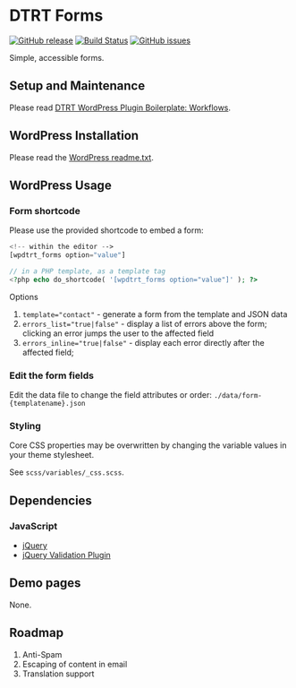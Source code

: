 # DTRT Forms

[![GitHub release](https://img.shields.io/github/v/tag/dotherightthing/wpdtrt-forms)](https://github.com/dotherightthing/wpdtrt-forms/releases) [![Build Status](https://github.com/dotherightthing/wpdtrt-forms/workflows/Build%20and%20release%20if%20tagged/badge.svg)](https://github.com/dotherightthing/wpdtrt-forms/actions?query=workflow%3A%22Build+and+release+if+tagged%22) [![GitHub issues](https://img.shields.io/github/issues/dotherightthing/wpdtrt-forms.svg)](https://github.com/dotherightthing/wpdtrt-forms/issues)

Simple, accessible forms.

## Setup and Maintenance

Please read [DTRT WordPress Plugin Boilerplate: Workflows](https://github.com/dotherightthing/wpdtrt-plugin-boilerplate/wiki/Workflows).

## WordPress Installation

Please read the [WordPress readme.txt](readme.txt).

## WordPress Usage

### Form shortcode

Please use the provided shortcode to embed a form:

```php
<!-- within the editor -->
[wpdtrt_forms option="value"]

// in a PHP template, as a template tag
<?php echo do_shortcode( '[wpdtrt_forms option="value"]' ); ?>
```

Options

1. `template="contact"` - generate a form from the template and JSON data
2. `errors_list="true|false"` - display a list of errors above the form; clicking an error jumps the user to the affected field
3. `errors_inline="true|false"` - display each error directly after the affected field;

### Edit the form fields

Edit the data file to change the field attributes or order: `./data/form-{templatename}.json`

### Styling

Core CSS properties may be overwritten by changing the variable values in your theme stylesheet.

See `scss/variables/_css.scss`.

## Dependencies

### JavaScript

* [jQuery](https://jquery.com/)
* [jQuery Validation Plugin](https://jqueryvalidation.org/)

## Demo pages

None.

## Roadmap

1. Anti-Spam
2. Escaping of content in email
3. Translation support
